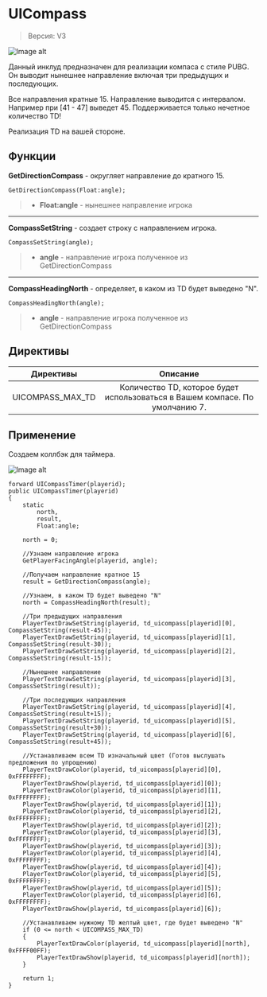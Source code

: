 # UICompass 
> Версия: V3

![Image alt](http://tscars.narod.ru/p-w/new/N.png)

Данный инклуд предназначен для реализации компаса с стиле PUBG. Он выводит нынешнее направление включая три предыдущих и последующих. 

Все направления кратные 15. Направление выводится с интервалом. Например при [41 - 47] выведет 45. Поддерживается только нечетное количество TD!

Реализация TD на вашей стороне.

Функции
---------
**GetDirectionCompass** - округляет направление до кратного 15.
```pawn
GetDirectionCompass(Float:angle);
```
> * **Float:angle** - нынешнее направление игрока
---------
**CompassSetString** - создает строку с направлением игрока.
```pawn
CompassSetString(angle);
```
> * **angle** - направление игрока полученное из GetDirectionCompass
---------
**CompassHeadingNorth** - определяет, в каком из TD будет выведено "N".
```pawn
CompassHeadingNorth(angle);
```
> * **angle** - направление игрока полученное из GetDirectionCompass

Директивы
---------
|Директивы|Описание|
|:-:|:-:|
|UICOMPASS_MAX_TD|Количество TD, которое будет использоваться в Вашем компасе. По умолчанию 7.|

Применение
---------
Создаем коллбэк для таймера.

![Image alt](http://tscars.narod.ru/p-w/new/compass.png)

```pawn
forward UICompassTimer(playerid);
public UICompassTimer(playerid)
{
    static
        north,
        result,
        Float:angle;

    north = 0;

    //Узнаем направление игрока
    GetPlayerFacingAngle(playerid, angle);

    //Получаем направление кратное 15
    result = GetDirectionCompass(angle);

    //Узнаем, в каком TD будет выведено "N"
    north = CompassHeadingNorth(result);

    //Три предыдущих направления
    PlayerTextDrawSetString(playerid, td_uicompass[playerid][0], CompassSetString(result-45));
    PlayerTextDrawSetString(playerid, td_uicompass[playerid][1], CompassSetString(result-30));
    PlayerTextDrawSetString(playerid, td_uicompass[playerid][2], CompassSetString(result-15));

    //Нынешнее направление
    PlayerTextDrawSetString(playerid, td_uicompass[playerid][3], CompassSetString(result));

    //Три последующих направления
    PlayerTextDrawSetString(playerid, td_uicompass[playerid][4], CompassSetString(result+15));
    PlayerTextDrawSetString(playerid, td_uicompass[playerid][5], CompassSetString(result+30));
    PlayerTextDrawSetString(playerid, td_uicompass[playerid][6], CompassSetString(result+45));

    //Устанавливаем всем TD изначальный цвет (Готов выслушать предложения по упрощению)
    PlayerTextDrawColor(playerid, td_uicompass[playerid][0], 0xFFFFFFFF);
    PlayerTextDrawShow(playerid, td_uicompass[playerid][0]);
    PlayerTextDrawColor(playerid, td_uicompass[playerid][1], 0xFFFFFFFF);
    PlayerTextDrawShow(playerid, td_uicompass[playerid][1]);
    PlayerTextDrawColor(playerid, td_uicompass[playerid][2], 0xFFFFFFFF);
    PlayerTextDrawShow(playerid, td_uicompass[playerid][2]);
    PlayerTextDrawColor(playerid, td_uicompass[playerid][3], 0xFFFFFFFF);
    PlayerTextDrawShow(playerid, td_uicompass[playerid][3]);
    PlayerTextDrawColor(playerid, td_uicompass[playerid][4], 0xFFFFFFFF);
    PlayerTextDrawShow(playerid, td_uicompass[playerid][4]);
    PlayerTextDrawColor(playerid, td_uicompass[playerid][5], 0xFFFFFFFF);
    PlayerTextDrawShow(playerid, td_uicompass[playerid][5]);
    PlayerTextDrawColor(playerid, td_uicompass[playerid][6], 0xFFFFFFFF);
    PlayerTextDrawShow(playerid, td_uicompass[playerid][6]);
    
    //Устанавливаем нужному TD желтый цвет, где будет выведено "N"
    if (0 <= north < UICOMPASS_MAX_TD)
    {
        PlayerTextDrawColor(playerid, td_uicompass[playerid][north], 0xFFFF00FF);
        PlayerTextDrawShow(playerid, td_uicompass[playerid][north]);
    }

    return 1;
}
```
